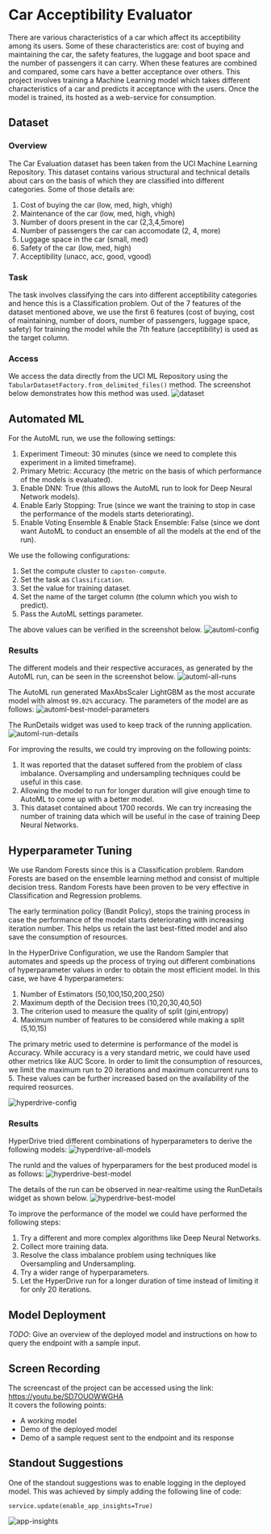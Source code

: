 # Car Acceptibility Evaluator

There are various characteristics of a car which affect its acceptibility among its users. Some of these characteristics are: cost of buying and maintaining the car, the safety features, the luggage and boot space and the number of passengers it can carry. When these features are combined and compared, some cars have a better acceptance over others. This project involves training a Machine Learning model which takes different characteristics of a car and predicts it acceptance with the users. Once the model is trained, its hosted as a web-service for consumption.

## Dataset

### Overview

The Car Evaluation dataset has been taken from the UCI Machine Learning Repository. This dataset contains various structural and technical details about cars on the basis of which they are classified into different categories. Some of those details are:
  1. Cost of buying the car (low, med, high, vhigh)
  2. Maintenance of the car (low, med, high, vhigh)
  3. Number of doors present in the car (2,3,4,5more)
  4. Number of passengers the car can accomodate (2, 4, more)
  5. Luggage space in the car (small, med)
  6. Safety of the car (low, med, high)
  7. Acceptibility (unacc, acc, good, vgood)

### Task

The task involves classifying the cars into different acceptibility categories and hence this is a Classification problem. Out of the 7 features of the dataset mentioned above, we use the first 6 features (cost of buying, cost of maintaining, number of doors, number of passengers, luggage space, safety) for training the model while the 7th feature (acceptibility) is used as the target column.

### Access
We access the data directly from the UCI ML Repository using the ```TabularDatasetFactory.from_delimited_files()``` method. The screenshot below demonstrates how this method was used.
![dataset](./screenshots/dataset-access.PNG)

## Automated ML
For the AutoML run, we use the following settings:
1. Experiment Timeout: 30 minutes (since we need to complete this experiment in a limited timeframe).
2. Primary Metric: Accuracy (the metric on the basis of which performance of the models is evaluated).
3. Enable DNN: True (this allows the AutoML run to look for Deep Neural Network models).
4. Enable Early Stopping: True (since we want the training to stop in case the performance of the models starts deteriorating).
5. Enable Voting Ensemble & Enable Stack Ensemble: False (since we dont want AutoML to conduct an ensemble of all the models at the end of the run).

We use the following configurations:
1. Set the compute cluster to ```capston-compute```.
2. Set the task as ```Classification```.
3. Set the value for training dataset.
4. Set the name of the target column (the column which you wish to predict).
5. Pass the AutoML settings parameter.

The above values can be verified in the screenshot below.
![automl-config](./screenshots/automl-config.PNG)

### Results
The different models and their respective accuraces, as generated by the AutoML run, can be seen in the screenshot below.
![automl-all-runs](./screenshots/automl-all-models.PNG)

The AutoML run generated MaxAbsScaler LightGBM as the most accurate model with almost ```99.02%``` accuracy. The parameters of the model are as follows:
![automl-best-model-parameters](./screenshots/automl-best-model.PNG)

The RunDetails widget was used to keep track of the running application.
![automl-run-details](./screenshots/automl-run-details.PNG)

For improving the results, we could try improving on the following points:
1. It was reported that the dataset suffered from the problem of class imbalance. Oversampling and undersampling techniques could be useful in this case.
2. Allowing the model to run for longer duration will give enough time to AutoML to come up with a better model.
3. This dataset contained about 1700 records. We can try increasing the number of training data which will be useful in the case of training Deep Neural Networks.

## Hyperparameter Tuning
We use Random Forests since this is a Classification problem. Random Forests are based on the ensemble learning method and consist of multiple decision tress. Random Forests have been proven to be very effective in Classification and Regression problems.

The early termination policy (Bandit Policy), stops the training process in case the performance of the model starts deteriorating with increasing iteration number. This helps us retain the last best-fitted model and also save the consumption of resources.

In the HyperDrive Configuration, we use the Random Sampler that automates and speeds up the process of trying out different combinations of hyperparameter values in order to obtain the most efficient model. In this case, we have 4 hyperparameters:
  1. Number of Estimators (50,100,150,200,250)
  2. Maximum depth of the Decision trees (10,20,30,40,50)
  3. The criterion used to measure the quality of split (gini,entropy)
  4. Maximum number of features to be considered while making a split (5,10,15)

The primary metric used to determine is performance of the model is Accuracy. While accuracy is a very standard metric, we could have used other metrics like AUC Score. In order to limit the consumption of resources, we limit the maximum run to 20 iterations and maximum concurrent runs to 5. These values can be further increased based on the availability of the required reosurces.

![hyperdrive-config](./screenshots/hyperdrive-configurations.PNG)

### Results
HyperDrive tried different combinations of hyperparameters to derive the following models:
![hyperdrive-all-models](./screenshots/hyperdrive-all-models.PNG)

The runId and the values of hyperparamers for the best produced model is as follows:
![hyperdrive-best-model](./screenshots/hyperdrive-runId-hyperparameters.PNG)

The details of the run can be observed in near-realtime using the RunDetails widget as shown below.
![hyperdrive-best-model](./screenshots/hyperdrive-run-details.PNG)

To improve the performance of the model we could have performed the following steps:
  1. Try a different and more complex algorithms like Deep Neural Networks.
  2. Collect more training data.
  3. Resolve the class imbalance problem using techniques like Oversampling and Undersampling.
  4. Try a wider range of hyperparameters.
  5. Let the HyperDrive run for a longer duration of time instead of limiting it for only 20 iterations.

## Model Deployment
*TODO*: Give an overview of the deployed model and instructions on how to query the endpoint with a sample input.

## Screen Recording
The screencast of the project can be accessed using the link: https://youtu.be/SD7OUOWWGHA
<br>It covers the following points:
- A working model
- Demo of the deployed  model
- Demo of a sample request sent to the endpoint and its response

## Standout Suggestions
One of the standout suggestions was to enable logging in the deployed model. This was achieved by simply adding the following line of code:
```
service.update(enable_app_insights=True)
```
![app-insights](./screenshots/app-insights.PNG)
